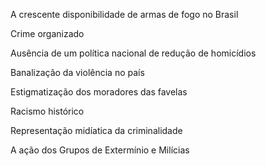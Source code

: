 A crescente disponibilidade de armas de fogo no Brasil

Crime organizado

Ausência de um política nacional de redução de homicídios

Banalização da violência no país

Estigmatização dos moradores das favelas

Racismo histórico

Representação midíatica da criminalidade

A ação dos Grupos de Extermínio e Milícias


